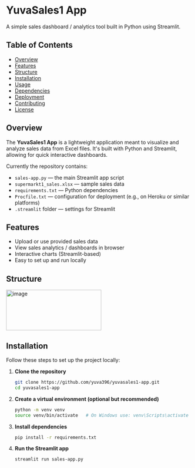 # YuvaSales1 App

A simple sales dashboard / analytics tool built in Python using Streamlit.

## Table of Contents

- [Overview](#overview)  
- [Features](#features)  
- [Structure](#structure)  
- [Installation](#installation)  
- [Usage](#usage)  
- [Dependencies](#dependencies)  
- [Deployment](#deployment)  
- [Contributing](#contributing)  
- [License](#license)  

## Overview

The **YuvaSales1 App** is a lightweight application meant to visualize and analyze sales data from Excel files. It's built with Python and Streamlit, allowing for quick interactive dashboards.  

Currently the repository contains:

- `sales-app.py` — the main Streamlit app script  
- `supermarkt1_sales.xlsx` — sample sales data  
- `requirements.txt` — Python dependencies  
- `Procfile.txt` — configuration for deployment (e.g., on Heroku or similar platforms)  
- `.streamlit` folder — settings for Streamlit  

## Features

- Upload or use provided sales data  
- View sales analytics / dashboards in browser  
- Interactive charts (Streamlit-based)  
- Easy to set up and run locally  

## Structure 

<img width="259" height="110" alt="image" src="https://github.com/user-attachments/assets/0f82c164-bc96-4fec-a6c9-f80c9d05fe58" />

## Installation

Follow these steps to set up the project locally:

1. **Clone the repository**
   ```bash
   git clone https://github.com/yuva396/yuvasales1-app.git
   cd yuvasales1-app

2. **Create a virtual environment (optional but recommended)**
     ```bash
     python -m venv venv
     source venv/bin/activate   # On Windows use: venv\Scripts\activate

3. **Install dependencies**
   ```bash
   pip install -r requirements.txt

4. **Run the Streamlit app**
   ```bash
   streamlit run sales-app.py

   


 
